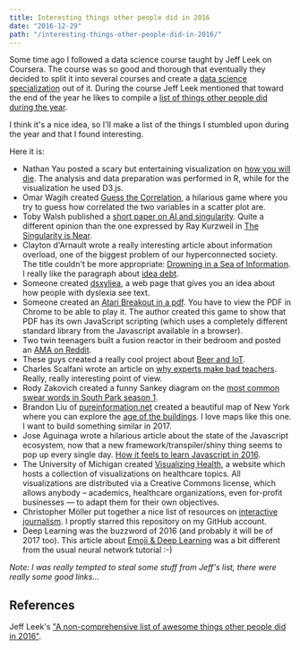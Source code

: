 ```yaml
---
title: Interesting things other people did in 2016
date: "2016-12-29"
path: "/interesting-things-other-people-did-in-2016/"
---
```


Some time ago I followed a data science course taught by Jeff Leek on Coursera. The course was so good and thorough that eventually they decided to split it into several courses and create a [data science specialization](https://www.coursera.org/specializations/jhu-data-science) out of it.
During the course Jeff Leek mentioned that toward the end of the year he likes to compile a [list of things other people did during the year](http://simplystatistics.org/2016/12/20/noncomprehensive-list-of-awesome/).

I think it's a nice idea, so I'll make a list of the things I stumbled upon during the year and that I found interesting.

Here it is:

* Nathan Yau posted a scary but entertaining visualization on [how you will die](http://flowingdata.com/2016/01/19/how-you-will-die/). The analysis and data preparation was performed in R, while for the visualization he used D3.js.
* Omar Wagih created [Guess the Correlation](http://guessthecorrelation.com/), a hilarious game where you try to guess how correlated the two variables in a scatter plot are.
* Toby Walsh published a [short paper on AI and singularity](https://arxiv.org/pdf/1602.06462v1.pdf). Quite a different opinion than the one expressed by Ray Kurzweil in [The Singularity is Near](https://en.wikipedia.org/wiki/The_Singularity_Is_Near).
* Clayton d'Arnault wrote a really interesting article about information overload, one of the biggest problem of our hyperconnected society. The title couldn't be more appropriate: [Drowning in a Sea of Information](https://digitalculturist.com/drowning-in-a-sea-of-information-563a3160efbb#.2x8iotwh4). I really like the paragraph about [idea debt](http://jessicaabel.com/2016/01/27/idea-debt/).
* Someone created [dsxyliea](http://geon.github.io/programming/2016/03/03/dsxyliea), a web page that gives you an idea about how people with dyslexia see text.
* Someone created an [Atari Breakout in a pdf](https://rawgit.com/osnr/horrifying-pdf-experiments/master/breakout.pdf). You have to view the PDF in Chrome to be able to play it. The author created this game to show that PDF has its own JavaScript scripting (which uses a completely different standard library from the Javascript available in a browser).
* Two twin teenagers built a fusion reactor in their bedroom and posted an [AMA on Reddit](https://www.reddit.com/r/IAmA/comments/4tgsaz/iama_i_built_a_fusion_reactor_in_my_bedroom_ama/).
* These guys created a really cool project about [Beer and IoT](https://monterail.com/blog/2016/monterale_breweree_how_we_merge_passion_of_brewing_beer_with_iot/?utm_campaign=Breweree&utm_content=31202596&utm_medium=social&utm_source=twitter).
* Charles Scalfani wrote an article on [why experts make bad teachers](https://medium.com/@cscalfani/why-experts-make-bad-teachers-ccaed2df029b#.rqtpbtiqf). Really, really interesting point of view.
* Rody Zakovich created a funny Sankey diagram on the [most common swear words in South Park season 1](https://public.tableau.com/views/SouthParkSeasonOneWordsAnalysis/TheWordsofSouthParkSeason1?:embed=y&:display_count=yes&:showVizHome=no).
* Brandon Liu of [pureinformation.net](http://pureinformation.net/) created a beautiful map of New York where you can explore the [age of the buildings](http://pureinformation.net/building-age-nyc/#12/40.7457/-73.8841). I love maps like this one. I want to build something similar in 2017.
* Jose Aguinaga wrote a hilarious article about the state of the Javascript ecosystem, now that a new framework/transpiler/shiny thing seems to pop up every single day. [How it feels to learn Javascript in 2016](https://hackernoon.com/how-it-feels-to-learn-javascript-in-2016-d3a717dd577f#.iflg3l8s5).
* The University of Michigan created [Visualizing Health](http://www.vizhealth.org/gallery/), a website which hosts a collection of visualizations on healthcare topics. All visualizations are distributed via a Creative Commons license, which allows anybody – academics, healthcare organizations, even for-profit businesses — to adapt them for their own objectives.
* Christopher Möller put together a nice list of resources on [interactive journalism](https://github.com/wbkd/awesome-interactive-journalism?utm_source=hackernewsletter&utm_medium=email&utm_term=fav). I proptly starred this repository on my GitHub account.
* Deep Learning was the buzzword of 2016 (and probably it will be of 2017 too). This article about [Emoji & Deep Learning](http://getdango.com/emoji-and-deep-learning/) was a bit different from the usual neural network tutorial :-)

_Note: I was really tempted to steal some stuff from Jeff's list, there were really some good links..._

## References

Jeff Leek's ["A non-comprehensive list of awesome things other people did in 2016"](http://simplystatistics.org/2016/12/20/noncomprehensive-list-of-awesome/).

